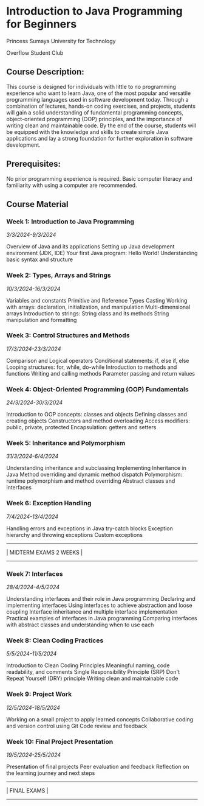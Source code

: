 # Introduction to Java Programming for Beginners
Princess Sumaya University for Technology

Overflow Student Club

## Course Description:
This course is designed for individuals with little to no programming experience who want to learn Java, one of the most popular and versatile programming languages used in software development today. Through a combination of lectures, hands-on coding exercises, and projects, students will gain a solid understanding of fundamental programming concepts, object-oriented programming (OOP) principles, and the importance of writing clean and maintainable code. By the end of the course, students will be equipped with the knowledge and skills to create simple Java applications and lay a strong foundation for further exploration in software development.

## Prerequisites:
No prior programming experience is required. Basic computer literacy and familiarity with using a computer are recommended.

## Course Material
### Week 1: Introduction to Java Programming 

*3/3/2024-9/3/2024*

Overview of Java and its applications
Setting up Java development environment (JDK, IDE)
Your first Java program: Hello World!
Understanding basic syntax and structure

### Week 2: Types, Arrays and Strings 

*10/3/2024-16/3/2024*

Variables and constants
Primitive and Reference Types
Casting
Working with arrays: declaration, initialization, and manipulation
Multi-dimensional arrays
Introduction to strings: String class and its methods
String manipulation and formatting

### Week 3: Control Structures and Methods 

*17/3/2024-23/3/2024*

Comparison and Logical operators
Conditional statements: if, else if, else
Looping structures: for, while, do-while
Introduction to methods and functions
Writing and calling methods
Parameter passing and return values

### Week 4: Object-Oriented Programming (OOP) Fundamentals

*24/3/2024-30/3/2024*

Introduction to OOP concepts: classes and objects
Defining classes and creating objects
Constructors and method overloading
Access modifiers: public, private, protected
Encapsulation: getters and setters

### Week 5: Inheritance and Polymorphism

*31/3/2024-6/4/2024*

Understanding inheritance and subclassing
Implementing Inheritance in Java
Method overriding and dynamic method dispatch
Polymorphism: runtime polymorphism and method overriding
Abstract classes and interfaces

### Week 6: Exception Handling

*7/4/2024-13/4/2024*

Handling errors and exceptions in Java
try-catch blocks
Exception hierarchy and throwing exceptions
Custom exceptions

- - - - - - - - - - - - - - -
|    MIDTERM EXAMS 2 WEEKS   |
- - - - - - - - - - - - - - -

### Week 7: Interfaces

*28/4/2024-4/5/2024*

Understanding interfaces and their role in Java programming
Declaring and implementing interfaces
Using interfaces to achieve abstraction and loose coupling
Interface inheritance and multiple interface implementation
Practical examples of interfaces in Java programming
Comparing interfaces with abstract classes and understanding when to use each

### Week 8: Clean Coding Practices

*5/5/2024-11/5/2024*

Introduction to Clean Coding Principles
Meaningful naming, code readability, and comments
Single Responsibility Principle (SRP)
Don't Repeat Yourself (DRY) principle
Writing clean and maintainable code

### Week 9: Project Work

*12/5/2024-18/5/2024*

Working on a small project to apply learned concepts
Collaborative coding and version control using Git
Code review and feedback

### Week 10: Final Project Presentation

*19/5/2024-25/5/2024*

Presentation of final projects
Peer evaluation and feedback
Reflection on the learning journey and next steps

- - - - - - - - - - - - - - - 
|         FINAL EXAMS        |
- - - - - - - - - - - - - - -

